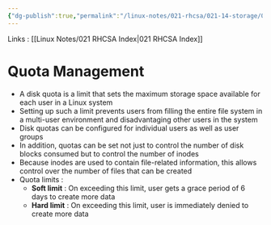 ```yaml
---
{"dg-publish":true,"permalink":"/linux-notes/021-rhcsa/021-14-storage/021-14-6-quota-management/","noteIcon":"","created":"2023-10-11T14:27:56.034+05:30","updated":"2023-10-14T23:16:36.999+05:30"}
---
```


Links : [[Linux Notes/021 RHCSA Index\|021 RHCSA Index]]

# Quota Management

- A disk quota is a limit that sets the maximum storage space available for each user in a Linux system
- Setting up such a limit prevents users from filling the entire file system in a multi-user environment and disadvantaging other users in the system
- Disk quotas can be configured for individual users as well as user groups
- In addition, quotas can be set not just to control the number of disk blocks consumed but to control the number of inodes
- Because inodes are used to contain file-related information, this allows control over the number of files that can be created
- Quota limits :
	- **Soft limit** : On exceeding this limit, user gets a grace period of 6 days to create more data
	- **Hard limit** : On exceeding this limit, user is immediately denied to create more data